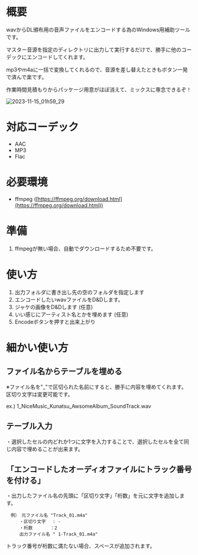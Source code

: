﻿# 概要
wavからDL頒布用の音声ファイルをエンコードする為のWindows用補助ツールです。

マスター音源を指定のディレクトリに出力して実行するだけで、勝手に他のコーデックにエンコードしてくれます。

mp3やm4aに一括で変換してくれるので、音源を差し替えたときもボタン一発で済んで楽です。

作業時間見積もりからパッケージ用意がほぼ消えて、ミックスに専念できるぞ！

![2023-11-15_01h59_29](https://github.com/MUkoutyan/EncodeUtility/assets/6138691/1c0d4efc-df37-4662-8ba1-e9c69c1fab7e)

# 対応コーデック
* AAC
* MP3
* Flac

# 必要環境
* ffmpeg ([https://ffmpeg.org/download.html](https://ffmpeg.org/download.html))

# 準備
1. ffmpegが無い場合、自動でダウンロードするため不要です。

# 使い方
1. 出力フォルダに書き出し先の空のフォルダを指定します
2. エンコードしたいwavファイルをD&Dします。
3. ジャケの画像をD&Dします (任意)
4. いい感じにアーティスト名とかを埋めます (任意)
5. Encodeボタンを押すと出来上がり

# 細かい使い方
## ファイル名からテーブルを埋める

※ファイル名を"_"で区切られた名前にすると、勝手に内容を埋めてくれます。
区切り文字は変更可能です。

ex.) 1_NiceMusic_Kunatsu_AwsomeAlbum_SoundTrack.wav

## テーブル入力
・選択したセルの内どれか1つに文字を入力することで、選択したセルを全て同じ内容で埋めることが出来ます。

## 「エンコードしたオーディオファイルにトラック番号を付ける」
・出力したファイル名の先頭に「区切り文字」「桁数」を元に文字を追加します。
```
　例）　元ファイル名 "Track_01.m4a"
　　　・区切り文字　 : -
　　　・桁数　　　　：2
　　　出力ファイル名 " 1-Track_01.m4a"
```
トラック番号が桁数に満たない場合、スペースが追加されます。


